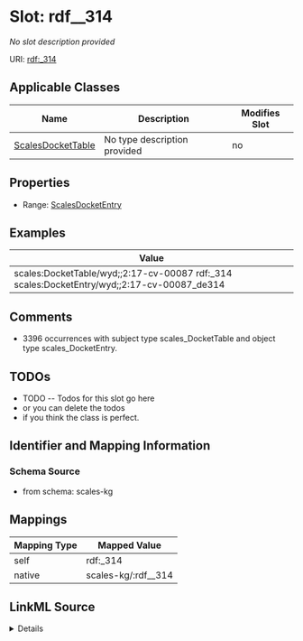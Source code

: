 

# Slot: rdf__314


_No slot description provided_





URI: [rdf:_314](http://www.w3.org/1999/02/22-rdf-syntax-ns#_314)



<!-- no inheritance hierarchy -->





## Applicable Classes

| Name | Description | Modifies Slot |
| --- | --- | --- |
| [ScalesDocketTable](../classes/ScalesDocketTable.md) | No type description provided |  no  |







## Properties

* Range: [ScalesDocketEntry](../classes/ScalesDocketEntry.md)






## Examples

| Value |
| --- |
| scales:DocketTable/wyd;;2:17-cv-00087 rdf:_314 scales:DocketEntry/wyd;;2:17-cv-00087_de314 |

## Comments

* 3396 occurrences with subject type scales_DocketTable and object type scales_DocketEntry.

## TODOs

* TODO -- Todos for this slot go here
* or you can delete the todos
* if you think the class is perfect.

## Identifier and Mapping Information







### Schema Source


* from schema: scales-kg




## Mappings

| Mapping Type | Mapped Value |
| ---  | ---  |
| self | rdf:_314 |
| native | scales-kg/:rdf__314 |




## LinkML Source

<details>
```yaml
name: rdf__314
description: No slot description provided
todos:
- TODO -- Todos for this slot go here
- or you can delete the todos
- if you think the class is perfect.
comments:
- 3396 occurrences with subject type scales_DocketTable and object type scales_DocketEntry.
examples:
- value: scales:DocketTable/wyd;;2:17-cv-00087 rdf:_314 scales:DocketEntry/wyd;;2:17-cv-00087_de314
from_schema: scales-kg
rank: 1000
slot_uri: rdf:_314
alias: rdf__314
domain_of:
- scales_DocketTable
range: scales_DocketEntry

```
</details>